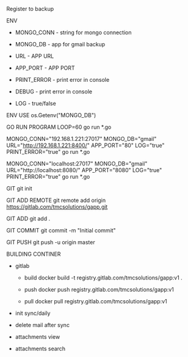 Register to backup

ENV
- MONGO_CONN    - string for mongo connection
- MONGO_DB      - app for gmail backup
- URL           - APP URL
- APP_PORT      - APP PORT

- PRINT_ERROR   - print error in console
- DEBUG         - print error in console
- LOG           - true/false

ENV USE
os.Getenv("MONGO_DB")

GO RUN PROGRAM
LOOP=60 go run *.go


MONGO_CONN="192.168.1.221:27017" MONGO_DB="gmail" URL="http://192.168.1.221:8400/" APP_PORT="80" LOG="true" PRINT_ERROR="true" go run *.go

MONGO_CONN="localhost:27017" MONGO_DB="gmail" URL="http://localhost:8080/" APP_PORT="8080" LOG="true" PRINT_ERROR="true" go run *.go

GIT
git init

GIT ADD REMOTE
git remote add origin https://gitlab.com/tmcsolutions/gapp.git

GIT ADD
git add .

GIT COMMIT
git commit -m "Initial commit"

GIT PUSH
git push -u origin master


BUILDING CONTINER

- gitlab

    - build
    docker build -t registry.gitlab.com/tmcsolutions/gapp:v1 .

    - push
    docker push registry.gitlab.com/tmcsolutions/gapp:v1 

    - pull
    docker pull registry.gitlab.com/tmcsolutions/gapp:v1


- init sync/daily
- delete mail after sync

- attachments view
- attachments search
